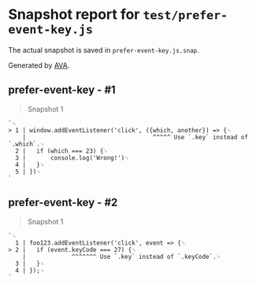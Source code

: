 # Snapshot report for `test/prefer-event-key.js`

The actual snapshot is saved in `prefer-event-key.js.snap`.

Generated by [AVA](https://avajs.dev).

## prefer-event-key - #1

> Snapshot 1

    `␊
    > 1 | window.addEventListener('click', ({which, another}) => {␊
        |                                    ^^^^^ Use `.key` instead of `.which`.␊
      2 | 	if (which === 23) {␊
      3 | 		console.log('Wrong!')␊
      4 | 	}␊
      5 | })␊
    `

## prefer-event-key - #2

> Snapshot 1

    `␊
      1 | foo123.addEventListener('click', event => {␊
    > 2 | 	if (event.keyCode === 27) {␊
        | 	          ^^^^^^^ Use `.key` instead of `.keyCode`.␊
      3 | 	}␊
      4 | });␊
    `
